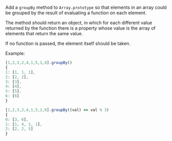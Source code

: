 Add a `groupBy` method to `Array.prototype` so that elements in an array could be grouped by the result of evaluating a function on each element.

The method should return an object, in which for each different value returned by the function there is a property whose value is the array of elements that return the same value.

If no function is passed, the element itself should be taken.

Example:
```javascript
[1,2,3,2,4,1,5,1,6].groupBy()
{
1: [1, 1, 1],
2: [2, 2],
3: [3],
4: [4],
5: [5],
6: [6]
}

[1,2,3,2,4,1,5,1,6].groupBy((val) => val % 3)
{
0: [3, 6],
1: [1, 4, 1, 1],
2: [2, 2, 5]
}
```
